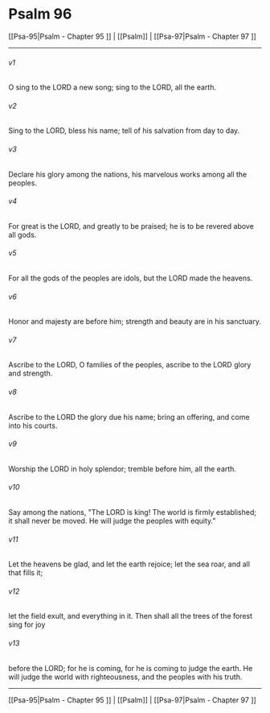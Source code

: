 # Psalm 96

[[Psa-95|Psalm - Chapter 95 ]] | [[Psalm]] | [[Psa-97|Psalm - Chapter 97 ]]
***

###### v1
O sing to the LORD a new song; sing to the LORD, all the earth.
###### v2
Sing to the LORD, bless his name; tell of his salvation from day to day.
###### v3
Declare his glory among the nations, his marvelous works among all the peoples.
###### v4
For great is the LORD, and greatly to be praised; he is to be revered above all gods.
###### v5
For all the gods of the peoples are idols, but the LORD made the heavens.
###### v6
Honor and majesty are before him; strength and beauty are in his sanctuary.
###### v7
Ascribe to the LORD, O families of the peoples, ascribe to the LORD glory and strength.
###### v8
Ascribe to the LORD the glory due his name; bring an offering, and come into his courts.
###### v9
Worship the LORD in holy splendor; tremble before him, all the earth.
###### v10
Say among the nations, "The LORD is king! The world is firmly established; it shall never be moved. He will judge the peoples with equity."
###### v11
Let the heavens be glad, and let the earth rejoice; let the sea roar, and all that fills it;
###### v12
let the field exult, and everything in it. Then shall all the trees of the forest sing for joy
###### v13
before the LORD; for he is coming, for he is coming to judge the earth. He will judge the world with righteousness, and the peoples with his truth.

***

[[Psa-95|Psalm - Chapter 95 ]] | [[Psalm]] | [[Psa-97|Psalm - Chapter 97 ]]

